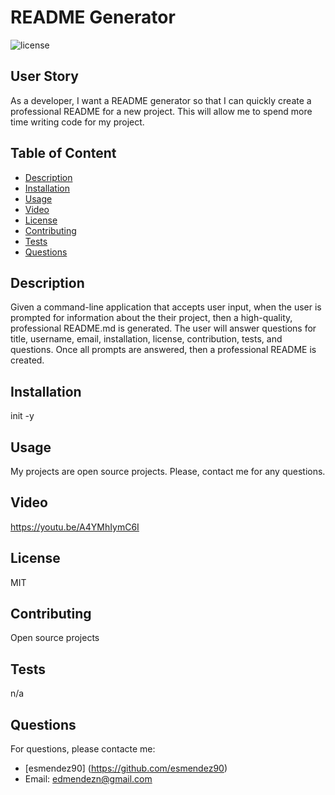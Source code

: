 # README Generator

  ![license](https://img.shields.io/badge/license-MIT-green)  

  ## User Story
  As a developer, I want a README generator so that I can quickly create a professional README for a new project. This will allow me to spend more time writing code for my project. 
  
  ## Table of Content
  
  * [Description](#description)
  * [Installation](#installation)
  * [Usage](#usage)
  * [Video](#video)
  * [License](#license)
  * [Contributing](#contributing)
  * [Tests](#tests)
  * [Questions](#questions)
  
  ## Description
  Given a command-line application that accepts user input, when the user is prompted for information about the their project, then a high-quality, professional README.md is generated. The user will answer questions for title, username, email, installation, license, contribution, tests, and questions. Once all prompts are answered, then a professional README is created.
  
  ## Installation
  init -y
  
  ## Usage 
  My projects are open source projects. Please, contact me for any questions.

  ## Video
  <https://youtu.be/A4YMhIymC6I>
  
  ## License
  MIT
  
  ## Contributing
  Open source projects
  
  ## Tests
  n/a
  
  ## Questions
  For questions, please contacte me:
  * [esmendez90] (https://github.com/esmendez90)
  * Email: edmendezn@gmail.com
  